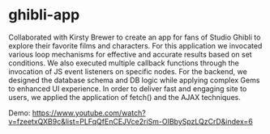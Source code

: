 # ghibli-app
Collaborated with Kirsty Brewer to create an app for fans of Studio Ghibli to explore their favorite films and characters.
For this application we invocated various loop mechanisms for effective and accurate results based on set conditions.  We also executed multiple callback functions through the invocation of JS event listeners on specific nodes.  For the backend, we designed the database schema and DB logic while applying complex Gems to enhanced UI experience.  In order to deliver fast and engaging site to users, we applied the application of fetch() and the AJAX techniques.

Demo: https://www.youtube.com/watch?v=fzeetxQXB9c&list=PLFqQfEnCEJVce2riSm-OIBbySpzLQzCrD&index=6 
